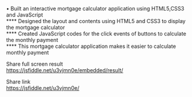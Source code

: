 •	Built an interactive mortgage calculator application using HTML5,CSS3 and JavaScript  
**** Designed the layout and contents using HTML5 and CSS3 to display the mortgage calculator  
**** Created  JavaScript codes for the click events of buttons to calculate the monthly payment  
**** This mortgage calculator application makes it easier to calculate monthly payment  

Share full screen result  
https://jsfiddle.net/u3vjmn0e/embedded/result/

Share link  
https://jsfiddle.net/u3vjmn0e/
 
